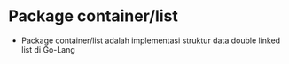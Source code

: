 # Package container/list

- Package container/list adalah implementasi struktur data double linked list di Go-Lang
